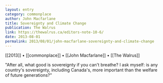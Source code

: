 ```yaml
---
layout: entry
category: commonplace
author: John Macfarlane
title: Sovereignty and Climate Change
publication: The Walrus
link: https://thewalrus.ca/editors-note-10-6/
date: 2013-08-01
permalink: 2013/08/01/john-macfarlane-sovereignty-and-climate-change
---
```


[[2013]] • [[commonplace]] • [[John Macfarlane]] • [[The Walrus]]

"After all, what good is sovereignty if you can't breathe? I ask myself: is any country's sovereignty, including Canada's, more important than the welfare of future generations?" 